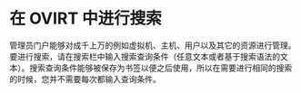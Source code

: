 # 在 OVIRT 中进行搜索

管理员门户能够对成千上万的例如虚拟机、主机、用户以及其它的资源进行管理。要进行搜索，请在搜索栏中输入搜索查询条件（任意文本或者基于搜索语法的文本）。搜索查询条件能够被保存为书签以便之后使用，所以在需要进行相同的搜索的时候，您并不需要每次都输入查询条件。
